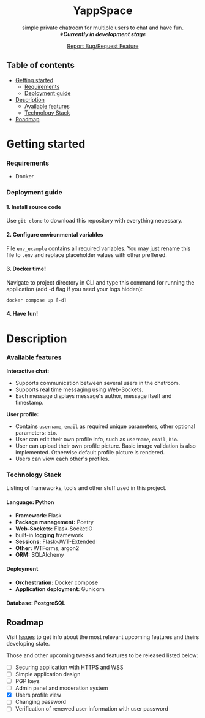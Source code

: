 <h1 align=center><b>YappSpace</b></h1>
<p align=center>simple private chatroom for multiple users to chat and have fun.<br>
<i><b>*Currently in development stage</b></i></p>

<p align=center><a href="https://github.com/crudenesss/flask-chat/issues">Report Bug/Request Feature</a></p>

## Table of contents

- [Getting started](#getting-started)
    - [Requirements](#requirements)
    - [Deployment guide](#deployment-guide)
- [Description](#description)
    - [Available features](#available-features)
    - [Technology Stack](#technology-stack)
- [Roadmap](#roadmap)

# Getting started

### Requirements
- Docker

### Deployment guide

#### 1. Install source code
Use `git clone` to download this repository with everything necessary.

#### 2. Configure environmental variables

File `env_example` contains all required variables. You may just rename this file to `.env` and replace placeholder values with other preffered.

#### 3. Docker time!

Navigate to project directory in CLI and type this command for running the application (add -d flag if you need your logs hidden):
```
docker compose up [-d]
```

#### 4. Have fun!


# Description

### Available features

**Interactive chat:**
- Supports communication between several users in the chatroom.
- Supports real time messaging using Web-Sockets.
- Each message displays message's author, message itself and timestamp.

**User profile:**
- Contains `username`, `email` as required unique parameters, other optional parameters: `bio`.
- User can edit their own profile info, such as `username`, `email`, `bio`.
- User can upload their own profile picture. Basic image validation is also implemented. Otherwise default profile picture is rendered.
- Users can view each other's profiles.


### Technology Stack

Listing of frameworks, tools and other stuff used in this project.

#### Language: Python
- **Framework:** Flask
- **Package management:** Poetry
- **Web-Sockets:** Flask-SocketIO
- built-in **logging** framework
- **Sessions:** Flask-JWT-Extended
- **Other:** WTForms, argon2
- **ORM:** SQLAlchemy

#### Deployment
- **Orchestration:** Docker compose
- **Application deployment:** Gunicorn

#### Database: PostgreSQL

## Roadmap

Visit [Issues](https://github.com/crudenesss/flask-chat/issues) to get info about the most relevant upcoming features and theirs developing state.

Those and other upcoming tweaks and features to be released listed below:

- [ ] Securing application with HTTPS and WSS
- [ ] Simple application design
- [ ] PGP keys
- [ ] Admin panel and moderation system
- [x] Users profile view
- [ ] Changing password
- [ ] Verification of renewed user information with user password